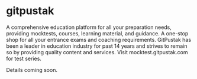# gitpustak
A comprehensive education platform for all your preparation needs, providing mocktests, courses, learning material, and guidance.  A one-stop shop for all your entrance exams and coaching requirements.  GitPustak has been a leader in education industry for past 14 years and strives to remain so by providing quality content and services. Visit mocktest.gitpustak.com for test series.

Details coming soon.

